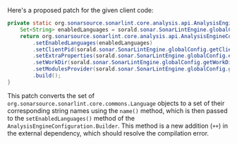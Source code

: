 Here's a proposed patch for the given client code:

```java
private static org.sonarsource.sonarlint.core.analysis.api.AnalysisEngineConfiguration buildAnalysisEngineConfiguration() {
    Set<String> enabledLanguages = sorald.sonar.SonarLintEngine.globalConfig.getEnabledLanguages().stream().map(lang -> lang.name()).collect(Collectors.toSet());
    return org.sonarsource.sonarlint.core.analysis.api.AnalysisEngineConfiguration.builder()
        .setEnabledLanguages(enabledLanguages)
        .setClientPid(sorald.sonar.SonarLintEngine.globalConfig.getClientPid())
        .setExtraProperties(sorald.sonar.SonarLintEngine.globalConfig.extraProperties())
        .setWorkDir(sorald.sonar.SonarLintEngine.globalConfig.getWorkDir())
        .setModulesProvider(sorald.sonar.SonarLintEngine.globalConfig.getModulesProvider())
        .build();
}
```

This patch converts the set of `org.sonarsource.sonarlint.core.commons.Language` objects to a set of their corresponding string names using the `name()` method, which is then passed to the `setEnabledLanguages()` method of the `AnalysisEngineConfiguration.Builder`. This method is a new addition (`++`) in the external dependency, which should resolve the compilation error.